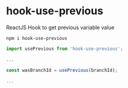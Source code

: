 # hook-use-previous
ReactJS Hook to get previous variable value

`npm i hook-use-previous`

```javascript
import usePrevious from 'hook-use-previous';

...

const wasBranchId = usePrevious(branchId);

...

```

